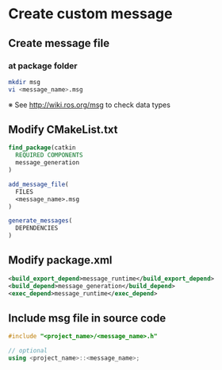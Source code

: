 # Create custom message
## Create message file
### at package folder
```bash
mkdir msg
vi <message_name>.msg
```
※ See http://wiki.ros.org/msg to check data types

## Modify CMakeList.txt
```cmake
find_package(catkin
  REQUIRED COMPONENTS
  message_generation
)

add_message_file(
  FILES
  <message_name>.msg
)

generate_messages(
  DEPENDENCIES
)
```

## Modify package.xml
```xml
<build_export_depend>message_runtime</build_export_depend>
<build_depend>message_generation</build_depend>
<exec_depend>message_runtime</exec_depend>
```

## Include msg file in source code
```C++
#include "<project_name>/<message_name>.h"

// optional
using <project_name>::<message_name>;
```
